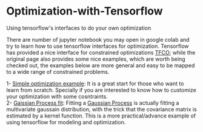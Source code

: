 # Optimization-with-Tensorflow
Using tensorflow's interfaces to do your own optimization

There are number of jupyter notebook you may open in google colab and try to learn how to use tensorflow interfaces for optimization. Tensorflow has provided a nice interface for constrained optimizations [TFCO](https://github.com/google-research/tensorflow_constrained_optimization/blob/master/README.md); while the original page also provides some nice examples, which are worth being checked out, the examples below are more general and easy to be mapped to a wide range of constrained problems.

1- [Simple optimization example](https://github.com/bezhvin/Optimization-with-Tensorflow/blob/main/SimpleExample.ipynb): It is a great start for those who want to learn from scratch. Specially if you are interested to know how to customize your optimization with some cosntraints.  
2- [Gaissian Process fit](https://github.com/bezhvin/Optimization-with-Tensorflow/blob/main/GaussianProcess.ipynb): Fitting a [Gaussian Process](https://en.wikipedia.org/wiki/Gaussian_process#:~:text=In%20probability%20theory%20and%20statistics,of%20them%20is%20normally%20distributed.) is actually fitting a multivariate gaussain distribution, with the trick that the covariance matrix is estimated by a kernel function. This is a more practical/advance example of using tensorflow for modeling and optimization.
